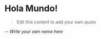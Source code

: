 <html>
  <h1>Hola Mundo!</h1>
  <blockquote contenteditable="true">
    <p>Edit this content to add your own quote</p>
  </blockquote>

  <cite contenteditable="true">-- Write your own name here</cite>




</html>
